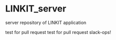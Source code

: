 # LINKIT_server
server repository of LINKIT application

test for pull request
test for pull request slack-ops! 
